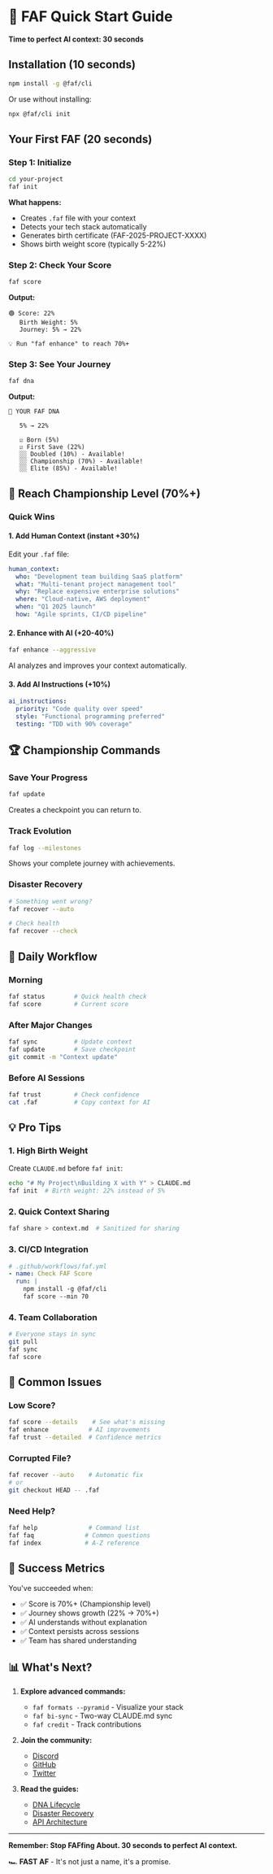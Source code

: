# 🚀 FAF Quick Start Guide

**Time to perfect AI context: 30 seconds**

## Installation (10 seconds)

```bash
npm install -g @faf/cli
```

Or use without installing:
```bash
npx @faf/cli init
```

## Your First FAF (20 seconds)

### Step 1: Initialize
```bash
cd your-project
faf init
```

**What happens:**
- Creates `.faf` file with your context
- Detects your tech stack automatically
- Generates birth certificate (FAF-2025-PROJECT-XXXX)
- Shows birth weight score (typically 5-22%)

### Step 2: Check Your Score
```bash
faf score
```

**Output:**
```
🟢 Score: 22%
   Birth Weight: 5%
   Journey: 5% → 22%

💡 Run "faf enhance" to reach 70%+
```

### Step 3: See Your Journey
```bash
faf dna
```

**Output:**
```
🧬 YOUR FAF DNA

   5% → 22%

   ☑️ Born (5%)
   ☑️ First Save (22%)
   ░░ Doubled (10%) - Available!
   ░░ Championship (70%) - Available!
   ░░ Elite (85%) - Available!
```

## 🎯 Reach Championship Level (70%+)

### Quick Wins

#### 1. Add Human Context (instant +30%)
Edit your `.faf` file:
```yaml
human_context:
  who: "Development team building SaaS platform"
  what: "Multi-tenant project management tool"
  why: "Replace expensive enterprise solutions"
  where: "Cloud-native, AWS deployment"
  when: "Q1 2025 launch"
  how: "Agile sprints, CI/CD pipeline"
```

#### 2. Enhance with AI (+20-40%)
```bash
faf enhance --aggressive
```
AI analyzes and improves your context automatically.

#### 3. Add AI Instructions (+10%)
```yaml
ai_instructions:
  priority: "Code quality over speed"
  style: "Functional programming preferred"
  testing: "TDD with 90% coverage"
```

## 🏆 Championship Commands

### Save Your Progress
```bash
faf update
```
Creates a checkpoint you can return to.

### Track Evolution
```bash
faf log --milestones
```
Shows your complete journey with achievements.

### Disaster Recovery
```bash
# Something went wrong?
faf recover --auto

# Check health
faf recover --check
```

## 🔄 Daily Workflow

### Morning
```bash
faf status        # Quick health check
faf score         # Current score
```

### After Major Changes
```bash
faf sync          # Update context
faf update        # Save checkpoint
git commit -m "Context update"
```

### Before AI Sessions
```bash
faf trust         # Check confidence
cat .faf          # Copy context for AI
```

## 💡 Pro Tips

### 1. High Birth Weight
Create `CLAUDE.md` before `faf init`:
```bash
echo "# My Project\nBuilding X with Y" > CLAUDE.md
faf init  # Birth weight: 22% instead of 5%
```

### 2. Quick Context Sharing
```bash
faf share > context.md  # Sanitized for sharing
```

### 3. CI/CD Integration
```yaml
# .github/workflows/faf.yml
- name: Check FAF Score
  run: |
    npm install -g @faf/cli
    faf score --min 70
```

### 4. Team Collaboration
```bash
# Everyone stays in sync
git pull
faf sync
faf score
```

## 🚨 Common Issues

### Low Score?
```bash
faf score --details    # See what's missing
faf enhance           # AI improvements
faf trust --detailed  # Confidence metrics
```

### Corrupted File?
```bash
faf recover --auto    # Automatic fix
# or
git checkout HEAD -- .faf
```

### Need Help?
```bash
faf help              # Command list
faf faq              # Common questions
faf index            # A-Z reference
```

## 🎉 Success Metrics

You've succeeded when:
- ✅ Score is 70%+ (Championship level)
- ✅ Journey shows growth (22% → 70%+)
- ✅ AI understands without explanation
- ✅ Context persists across sessions
- ✅ Team has shared understanding

## 📊 What's Next?

1. **Explore advanced commands:**
   - `faf formats --pyramid` - Visualize your stack
   - `faf bi-sync` - Two-way CLAUDE.md sync
   - `faf credit` - Track contributions

2. **Join the community:**
   - [Discord](https://discord.gg/faf)
   - [GitHub](https://github.com/faf/cli)
   - [Twitter](https://twitter.com/faf_dev)

3. **Read the guides:**
   - [DNA Lifecycle](./FAF-DNA-LIFECYCLE.md)
   - [Disaster Recovery](./ENTERPRISE-DISASTER-RECOVERY.md)
   - [API Architecture](./FAF-API-ARCHITECTURE.md)

---

**Remember: Stop FAFfing About. 30 seconds to perfect AI context.**

🏎️ **FAST AF** - It's not just a name, it's a promise.